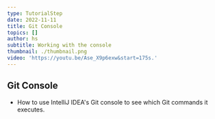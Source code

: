 ```yaml
---
type: TutorialStep
date: 2022-11-11
title: Git Console
topics: []
author: hs
subtitle: Working with the console
thumbnail: ./thumbnail.png
video: 'https://youtu.be/Ase_X9p6exw&start=175s.'
---
```

## Git Console

* How to use IntelliJ IDEA's Git console to see which Git commands it executes.
